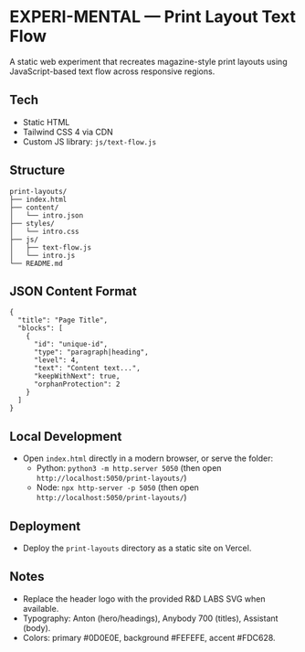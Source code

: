 # EXPERI-MENTAL — Print Layout Text Flow

A static web experiment that recreates magazine-style print layouts using JavaScript-based text flow across responsive regions.

## Tech
- Static HTML
- Tailwind CSS 4 via CDN
- Custom JS library: `js/text-flow.js`

## Structure
```
print-layouts/
├── index.html
├── content/
│   └── intro.json
├── styles/
│   └── intro.css
├── js/
│   ├── text-flow.js
│   └── intro.js
└── README.md
```

## JSON Content Format
```
{
  "title": "Page Title",
  "blocks": [
    {
      "id": "unique-id",
      "type": "paragraph|heading",
      "level": 4,
      "text": "Content text...",
      "keepWithNext": true,
      "orphanProtection": 2
    }
  ]
}
```

## Local Development
- Open `index.html` directly in a modern browser, or serve the folder:
  - Python: `python3 -m http.server 5050` (then open `http://localhost:5050/print-layouts/`)
  - Node: `npx http-server -p 5050` (then open `http://localhost:5050/print-layouts/`)

## Deployment
- Deploy the `print-layouts` directory as a static site on Vercel.

## Notes
- Replace the header logo with the provided R&D LABS SVG when available.
- Typography: Anton (hero/headings), Anybody 700 (titles), Assistant (body).
- Colors: primary #0D0E0E, background #FEFEFE, accent #FDC628.

